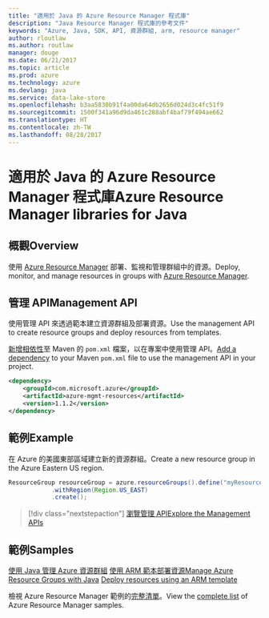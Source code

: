 ```yaml
---
title: "適用於 Java 的 Azure Resource Manager 程式庫"
description: "Java Resource Manager 程式庫的參考文件"
keywords: "Azure, Java, SDK, API, 資源群組, arm, resource manager"
author: rloutlaw
ms.author: routlaw
manager: douge
ms.date: 06/21/2017
ms.topic: article
ms.prod: azure
ms.technology: azure
ms.devlang: java
ms.service: data-lake-store
ms.openlocfilehash: b3aa5830b91f4a00da64db2656d024d3c4fc51f9
ms.sourcegitcommit: 1500f341a96d9da461c288abf4baf79f494ae662
ms.translationtype: HT
ms.contentlocale: zh-TW
ms.lasthandoff: 08/28/2017
---
```

# <a name="azure-resource-manager-libraries-for-java"></a><span data-ttu-id="2bed7-104">適用於 Java 的 Azure Resource Manager 程式庫</span><span class="sxs-lookup"><span data-stu-id="2bed7-104">Azure Resource Manager libraries for Java</span></span>

## <a name="overview"></a><span data-ttu-id="2bed7-105">概觀</span><span class="sxs-lookup"><span data-stu-id="2bed7-105">Overview</span></span>

<span data-ttu-id="2bed7-106">使用 [Azure Resource Manager](https://docs.microsoft.com/en-us/azure/azure-resource-manager/resource-group-overview) 部署、監視和管理群組中的資源。</span><span class="sxs-lookup"><span data-stu-id="2bed7-106">Deploy, monitor, and manage resources in groups with [Azure Resource Manager](https://docs.microsoft.com/en-us/azure/azure-resource-manager/resource-group-overview).</span></span>

## <a name="management-api"></a><span data-ttu-id="2bed7-107">管理 API</span><span class="sxs-lookup"><span data-stu-id="2bed7-107">Management API</span></span>

<span data-ttu-id="2bed7-108">使用管理 API 來透過範本建立資源群組及部署資源。</span><span class="sxs-lookup"><span data-stu-id="2bed7-108">Use the management API to create resource groups and deploy resources from templates.</span></span>

<span data-ttu-id="2bed7-109">[新增相依性](https://maven.apache.org/guides/getting-started/index.html#How_do_I_use_external_dependencies)至 Maven 的 `pom.xml` 檔案，以在專案中使用管理 API。</span><span class="sxs-lookup"><span data-stu-id="2bed7-109">[Add a dependency](https://maven.apache.org/guides/getting-started/index.html#How_do_I_use_external_dependencies) to your Maven `pom.xml` file to use the management API in your project.</span></span>


```XML
<dependency>
    <groupId>com.microsoft.azure</groupId>
    <artifactId>azure-mgmt-resources</artifactId>
    <version>1.1.2</version>
</dependency>
```

## <a name="example"></a><span data-ttu-id="2bed7-110">範例</span><span class="sxs-lookup"><span data-stu-id="2bed7-110">Example</span></span>

<span data-ttu-id="2bed7-111">在 Azure 的美國東部區域建立新的資源群組。</span><span class="sxs-lookup"><span data-stu-id="2bed7-111">Create a new resource group in the Azure Eastern US region.</span></span>

```java
ResourceGroup resourceGroup = azure.resourceGroups().define("myResourceGroup")
            .withRegion(Region.US_EAST)
            .create();
```

> [!div class="nextstepaction"]
> [<span data-ttu-id="2bed7-112">瀏覽管理 API</span><span class="sxs-lookup"><span data-stu-id="2bed7-112">Explore the Management APIs</span></span>](/java/api/overview/azure/resources/managementapi)

## <a name="samples"></a><span data-ttu-id="2bed7-113">範例</span><span class="sxs-lookup"><span data-stu-id="2bed7-113">Samples</span></span>

<span data-ttu-id="2bed7-114">[使用 Java 管理 Azure 資源群組][1] 
[使用 ARM 範本部署資源][2]</span><span class="sxs-lookup"><span data-stu-id="2bed7-114">[Manage Azure Resource Groups with Java][1] 
[Deploy resources using an ARM template][2]</span></span>

[1]: https://github.com/Azure-Samples/resources-java-manage-resource-group
[2]: https://github.com/Azure-Samples/resources-java-deploy-using-arm-template

<span data-ttu-id="2bed7-115">檢視 Azure Resource Manager 範例的[完整清單](https://azure.microsoft.com/resources/samples/?platform=java&term=resource)。</span><span class="sxs-lookup"><span data-stu-id="2bed7-115">View the [complete list](https://azure.microsoft.com/resources/samples/?platform=java&term=resource) of Azure Resource Manager samples.</span></span>
